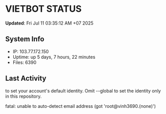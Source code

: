 # VIETBOT STATUS
**Updated**: Fri Jul 11 03:35:12 AM +07 2025

## System Info
- IP: 103.77.172.150
- Uptime: up 5 days, 7 hours, 22 minutes
- Files: 6390

## Last Activity

to set your account's default identity.
Omit --global to set the identity only in this repository.

fatal: unable to auto-detect email address (got 'root@vinh3690.(none)')
